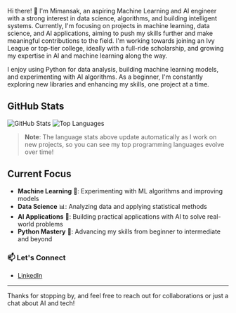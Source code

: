 Hi there! 👋 I'm Mimansak, an aspiring Machine Learning and AI engineer with a strong interest in data science, algorithms, and building intelligent systems. Currently, I'm focusing on projects in machine learning, data science, and AI applications, aiming to push my skills further and make meaningful contributions to the field. I'm working towards joining an Ivy League or top-tier college, ideally with a full-ride scholarship, and growing my expertise in AI and machine learning along the way.

I enjoy using Python for data analysis, building machine learning models, and experimenting with AI algorithms. As a beginner, I'm constantly exploring new libraries and enhancing my skills, one project at a time.

## GitHub Stats

![GitHub Stats](https://github-readme-stats.vercel.app/api?username=Arenoid&show_icons=true&theme=radical)
![Top Languages](https://github-readme-stats.vercel.app/api/top-langs/?username=Arenoid&layout=compact&theme=radical)

> **Note**: The language stats above update automatically as I work on new projects, so you can see my top programming languages evolve over time!

## Current Focus

- **Machine Learning** 🧠: Experimenting with ML algorithms and improving models
- **Data Science** 📊: Analyzing data and applying statistical methods
- **AI Applications** 🤖: Building practical applications with AI to solve real-world problems
- **Python Mastery** 🐍: Advancing my skills from beginner to intermediate and beyond

### 📫 Let's Connect
- [LinkedIn](https://www.linkedin.com/in/mimansak-nepal-67a295249/)

---

Thanks for stopping by, and feel free to reach out for collaborations or just a chat about AI and tech!



